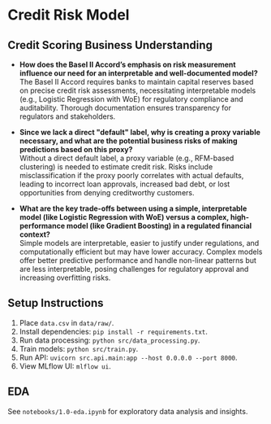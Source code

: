 # Credit Risk Model

## Credit Scoring Business Understanding

- **How does the Basel II Accord’s emphasis on risk measurement influence our need for an interpretable and well-documented model?**  
  The Basel II Accord requires banks to maintain capital reserves based on precise credit risk assessments, necessitating interpretable models (e.g., Logistic Regression with WoE) for regulatory compliance and auditability. Thorough documentation ensures transparency for regulators and stakeholders.

- **Since we lack a direct "default" label, why is creating a proxy variable necessary, and what are the potential business risks of making predictions based on this proxy?**  
  Without a direct default label, a proxy variable (e.g., RFM-based clustering) is needed to estimate credit risk. Risks include misclassification if the proxy poorly correlates with actual defaults, leading to incorrect loan approvals, increased bad debt, or lost opportunities from denying creditworthy customers.

- **What are the key trade-offs between using a simple, interpretable model (like Logistic Regression with WoE) versus a complex, high-performance model (like Gradient Boosting) in a regulated financial context?**  
  Simple models are interpretable, easier to justify under regulations, and computationally efficient but may have lower accuracy. Complex models offer better predictive performance and handle non-linear patterns but are less interpretable, posing challenges for regulatory approval and increasing overfitting risks.

## Setup Instructions
1. Place `data.csv` in `data/raw/`.
2. Install dependencies: `pip install -r requirements.txt`.
3. Run data processing: `python src/data_processing.py`.
4. Train models: `python src/train.py`.
5. Run API: `uvicorn src.api.main:app --host 0.0.0.0 --port 8000`.
6. View MLflow UI: `mlflow ui`.

## EDA
See `notebooks/1.0-eda.ipynb` for exploratory data analysis and insights.
